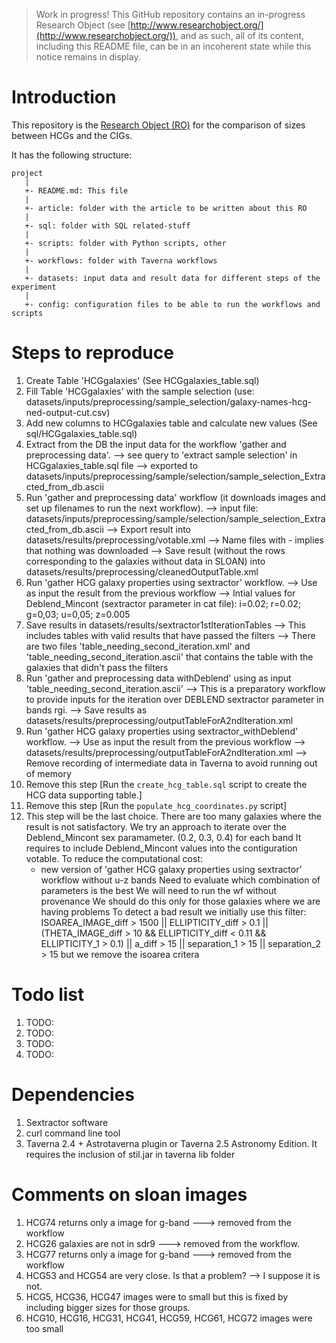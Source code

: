 > Work in progress! This GitHub repository contains an in-progress Research Object (see [http://www.researchobject.org/](http://www.researchobject.org/)), and as such, all of its content, including this README file, can be in an incoherent state while this notice remains in display.

Introduction
============

This repository is the [Research Object (RO)](http://www.researchobject.org/ "Research Object portal") for the comparison of sizes between HCGs and the CIGs.

It has the following structure:

    project
	   |
	   +- README.md: This file
	   |
	   +- article: folder with the article to be written about this RO
	   |
	   +- sql: folder with SQL related-stuff
	   |
	   +- scripts: folder with Python scripts, other
	   |
	   +- workflows: folder with Taverna workflows
	   |
	   +- datasets: input data and result data for different steps of the experiment
	   |
	   +- config: configuration files to be able to run the workflows and scripts


Steps to reproduce
==================

1. Create Table 'HCGgalaxies' (See HCGgalaxies_table.sql)
2. Fill Table 'HCGgalaxies' with the sample selection (use: datasets/inputs/preprocessing/sample_selection/galaxy-names-hcg-ned-output-cut.csv)
3. Add new columns to HCGgalaxies table and calculate new values (See sql/HCGgalaxies_table.sql)
4. Extract from the DB the input data for the workflow 'gather and preprocessing data'.
    --> see query to 'extract sample selection' in HCGgalaxies_table.sql file
    --> exported to datasets/inputs/preprocessing/sample/selection/sample_selection_Extracted_from_db.ascii
5. Run 'gather and preprocessing data' workflow (it downloads images and set up filenames to run the next workflow).
    --> input file: datasets/inputs/preprocessing/sample/selection/sample_selection_Extracted_from_db.ascii
    --> Export result into datasets/results/preprocessing/votable.xml
    --> Name files with - implies that nothing was downloaded
    --> Save result (without the rows corresponding to the galaxies without data in SLOAN) into
             datasets/results/preprocessing/cleanedOutputTable.xml
6. Run 'gather HCG galaxy properties using sextractor' workflow.
    --> Use as input the result from the previous workflow
    --> Intial values for Deblend_Mincont (sextractor parameter in cat file): i=0.02; r=0.02; g=0,03; u=0,05; z=0.005
7. Save results in datasets/results/sextractor1stIterationTables
    --> This includes tables with valid results that have passed the filters
    --> There are two files 'table_needing_second_iteration.xml' and 'table_needing_second_iteration.ascii' that contains the table with the galaxies that didn't pass the filters
8. Run 'gather and preprocessing data withDeblend' using as input 'table_needing_second_iteration.ascii'
    --> This is a preparatory workflow to provide inputs for the iteration over DEBLEND sextractor parameter in bands rgi.
    --> Save results as datasets/results/preprocessing/outputTableForA2ndIteration.xml
9. Run 'gather HCG galaxy properties using sextractor_withDeblend' workflow.
    --> Use as input the result from the previous workflow
    --> datasets/results/preprocessing/outputTableForA2ndIteration.xml
    --> Remove recording of intermediate data in Taverna to avoid running out of memory
1. Remove this step [Run the `create_hcg_table.sql` script to create the HCG data supporting table.]
1. Remove this step [Run the `populate_hcg_coordinates.py` script]
7. This step will be the last choice. There are too many galaxies where the result is not satisfactory.
    We try an approach to iterate over the Deblend_Mincont sex paramameter. (0.2, 0.3, 0.4) for each band
    It requires to include Deblend_Mincont values into the contiguration votable.
    To reduce the computational cost:
      - new version of 'gather HCG galaxy properties using sextractor' workflow without u-z bands
    Need to evaluate which combination of parameters is the best
    We will need to run the wf without provenance
    We should do this only for those galaxies where we are having problems
    To detect a bad result we initially use this filter:
        ISOAREA_IMAGE_diff > 1500 || ELLIPTICITY_diff > 0.1 || (THETA_IMAGE_diff > 10 && ELLIPTICITY_diff < 0.11 && ELLIPTICITY_1 > 0.1) || a_diff > 15 || separation_1 > 15 || separation_2 > 15
        but we remove the isoarea critera



Todo list
=========

1. TODO:
2. TODO:
3. TODO:
4. TODO:

Dependencies
============
1. Sextractor software
2. curl command line tool
3. Taverna 2.4 + Astrotaverna plugin or Taverna 2.5 Astronomy Edition. It requires the inclusion of stil.jar in taverna lib folder

Comments on sloan images
========
1. HCG74  returns only a image for g-band ---> removed from the workflow
2. HCG26  galaxies are not in sdr9 ---> removed from the workflow.
3. HCG77 returns only a image for g-band ---> removed from the workflow
4. HCG53 and HCG54 are very close. Is that a problem? --> I suppose it is not. 
5. HCG5, HCG36, HCG47 images were to small but this is fixed by including bigger sizes for those groups.
6. HCG10, HCG16, HCG31, HCG41, HCG59, HCG61, HCG72 images were too small

